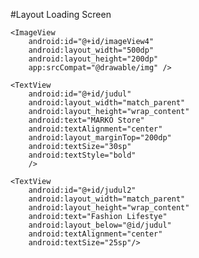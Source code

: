 #Layout Loading Screen
<?xml version="1.0" encoding="utf-8"?>
<RelativeLayout xmlns:android="http://schemas.android.com/apk/res/android"
    xmlns:app="http://schemas.android.com/apk/res-auto"
    xmlns:tools="http://schemas.android.com/tools"
    android:layout_width="match_parent"
    android:layout_height="match_parent"
    android:gravity="center"
    tools:context=".MainActivity">

    <ImageView
        android:id="@+id/imageView4"
        android:layout_width="500dp"
        android:layout_height="200dp"
        app:srcCompat="@drawable/img" />

    <TextView
        android:id="@+id/judul"
        android:layout_width="match_parent"
        android:layout_height="wrap_content"
        android:text="MARKO Store"
        android:textAlignment="center"
        android:layout_marginTop="200dp"
        android:textSize="30sp"
        android:textStyle="bold"
        />

    <TextView
        android:id="@+id/judul2"
        android:layout_width="match_parent"
        android:layout_height="wrap_content"
        android:text="Fashion Lifestye"
        android:layout_below="@id/judul"
        android:textAlignment="center"
        android:textSize="25sp"/>

</RelativeLayout>
